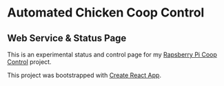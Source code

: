 # Automated Chicken Coop Control

## Web Service & Status Page

This is an experimental status and control page for my [Rapsberry Pi Coop Control](https://github.com/isometimescode/coopcontrol) project.

This project was bootstrapped with [Create React App](https://github.com/facebookincubator/create-react-app).
